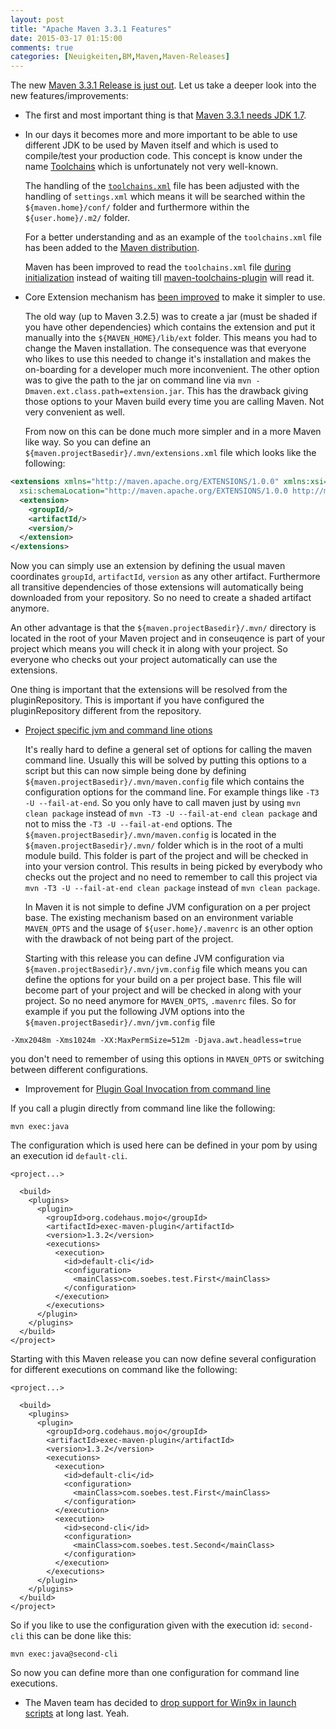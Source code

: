 ```yaml
---
layout: post
title: "Apache Maven 3.3.1 Features"
date: 2015-03-17 01:15:00
comments: true
categories: [Neuigkeiten,BM,Maven,Maven-Releases]
---
```

The new [Maven 3.3.1 Release is just out](http://jira.codehaus.org/secure/ReleaseNote.jspa?projectId=10500&version=21013).
Let us take a deeper look into the new features/improvements:

 * The first and most important thing is that [Maven 3.3.1 needs JDK 1.7][MNG-5780].

 * In our days it becomes more and more important to be able to use different JDK 
   to be used by Maven itself and which is used to compile/test your production code.
   This concept is know under the name [Toolchains][0] which is unfortunately not very 
   well-known.

   The handling of the [`toolchains.xml`][MNG-3891] file has been adjusted with the 
   handling of `settings.xml` which means it will be searched within the
   `${maven.home}/conf/` folder and furthermore within the `${user.home}/.m2/` folder.

   For a better understanding and as an example of the `toolchains.xml` file has been added
   to the [Maven distribution][MNG-5745].

   Maven has been improved to read the `toolchains.xml` file [during initialization][MNG-5754] instead
   of waiting till [maven-toolchains-plugin][maven-toolchains-plugin] will read it.


 * Core Extension mechanism has [been improved][MNG-5771] to make 
   it simpler to use.

   The old way (up to Maven 3.2.5) was to create a jar (must be shaded if you have other dependencies)
   which contains the extension and put it manually into the `${MAVEN_HOME}/lib/ext` folder. 
   This means you had to change the Maven installation. The consequence was that everyone who likes 
   to use this needed to change it's installation and makes the on-boarding for a developer much 
   more inconvenient. The other option was to give the path to the jar on command line via 
   `mvn -Dmaven.ext.class.path=extension.jar`. This has the drawback giving those
   options to your Maven build every time you are calling Maven. Not very convenient as well.
 
   From now on this can be done much more simpler and in a more Maven like way. So 
   you can define an `${maven.projectBasedir}/.mvn/extensions.xml` file which looks 
   like the following:

``` xml
<extensions xmlns="http://maven.apache.org/EXTENSIONS/1.0.0" xmlns:xsi="http://www.w3.org/2001/XMLSchema-instance"
  xsi:schemaLocation="http://maven.apache.org/EXTENSIONS/1.0.0 http://maven.apache.org/xsd/core-extensions-1.0.0.xsd">
  <extension>
    <groupId/>
    <artifactId/>
    <version/>
  </extension>
</extensions>
```

   Now you can simply use an extension by defining the usual maven coordinates
   `groupId`, `artifactId`, `version` as any other artifact. Furthermore all
   transitive dependencies of those extensions will automatically being downloaded
   from your repository. So no need to create a shaded artifact anymore.

   An other advantage is that the `${maven.projectBasedir}/.mvn/`
   directory is located in the root of your Maven project and in conseuqence
   is part of your project which means you will check it in along with
   your project. So everyone who checks out your project automatically
   can use the extensions.

   One thing is important that the extensions will be resolved from the
   pluginRepository. This is important if you have configured the pluginRepository
   different from the repository.

 * [Project specific jvm and command line otions][MNG-5767]

   It's really hard to define a general set of options for calling the maven
command line. Usually this will be solved by putting this options to a script
but this can now simple being done by defining
`${maven.projectBasedir}/.mvn/maven.config` file which contains the
configuration options for the command line. For example things like `-T3 -U
--fail-at-end`. So you only have to call maven just by using `mvn clean
package` instead of `mvn -T3 -U --fail-at-end clean package` and not to miss
the `-T3 -U --fail-at-end` options. The
`${maven.projectBasedir}/.mvn/maven.config` is located in the
`${maven.projectBasedir}/.mvn/` folder which is in the root of a multi module
build. This folder is part of the project and will be checked in into your
version control. This results in being picked by everybody who checks out the
project and no need to remember to call this project via `mvn -T3 -U
--fail-at-end clean package` instead of `mvn clean package`.


   In Maven it is not simple to define JVM configuration on a per project base.
The existing mechanism based on an environment variable `MAVEN_OPTS` and the
usage of `${user.home}/.mavenrc` is an other
option with the drawback of not being part of the project.

   Starting with this release you can define JVM configuration via
`${maven.projectBasedir}/.mvn/jvm.config` file which means you can define the
options for your build on a per project base. This file will become part of
your project and will be checked in along with your project. So no need anymore
for `MAVEN_OPTS`, `.mavenrc` files. So for example if you put the following JVM
options into the `${maven.projectBasedir}/.mvn/jvm.config` file

```
-Xmx2048m -Xms1024m -XX:MaxPermSize=512m -Djava.awt.headless=true
```

you don't need to remember of using this options in `MAVEN_OPTS` or switching
between different configurations.


 * Improvement for [Plugin Goal Invocation from command line][MNG-5768]

If you call a plugin directly from command line like the following:

```
mvn exec:java
```
The configuration which is used here can be defined in your pom by using an execution id `default-cli`.

```
<project...>

  <build>
    <plugins>
      <plugin>
        <groupId>org.codehaus.mojo</groupId>
        <artifactId>exec-maven-plugin</artifactId>
        <version>1.3.2</version>
        <executions>
          <execution>
            <id>default-cli</id>
            <configuration>
              <mainClass>com.soebes.test.First</mainClass>
            </configuration>
          </execution>
        </executions>
      </plugin>
    </plugins> 
  </build>
</project>
```

Starting with this Maven release you can now define several configuration for different
executions on command like the following:

```
<project...>

  <build>
    <plugins>
      <plugin>
        <groupId>org.codehaus.mojo</groupId>
        <artifactId>exec-maven-plugin</artifactId>
        <version>1.3.2</version>
        <executions>
          <execution>
            <id>default-cli</id>
            <configuration>
              <mainClass>com.soebes.test.First</mainClass>
            </configuration>
          </execution>
          <execution>
            <id>second-cli</id>
            <configuration>
              <mainClass>com.soebes.test.Second</mainClass>
            </configuration>
          </execution>
        </executions>
      </plugin>
    </plugins> 
  </build>
</project>
```

So if you like to use the configuration given with the execution id:
`second-cli` this can be done like this:

```
mvn exec:java@second-cli
```

So now you can define more than one configuration for command line executions.
   
 * The Maven team has decided to [drop support for Win9x in launch scripts](https://jira.codehaus.org/browse/MNG-5776)
   at long last. Yeah.


[0]: http://maven.apache.org/guides/mini/guide-using-toolchains.html
[maven-toolchains-plugin]: http://maven.apache.org/plugins/maven-toolchains-plugin/
[MNG-3891]: https://jira.codehaus.org/browse/MNG-3891
[MNG-5745]: https://jira.codehaus.org/browse/MNG-5745
[MNG-5754]: https://jira.codehaus.org/browse/MNG-5754
[MNG-5771]: https://jira.codehaus.org/browse/MNG-5771
[MNG-5767]: http://jira.codehaus.org/browse/MNG-5767
[MNG-5768]: https://jira.codehaus.org/browse/MNG-5768
[MNG-5780]: https://jira.codehaus.org/browse/MNG-5780
